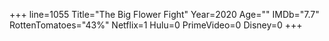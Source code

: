 +++
line=1055
Title="The Big Flower Fight"
Year=2020
Age=""
IMDb="7.7"
RottenTomatoes="43%"
Netflix=1
Hulu=0
PrimeVideo=0
Disney=0
+++


